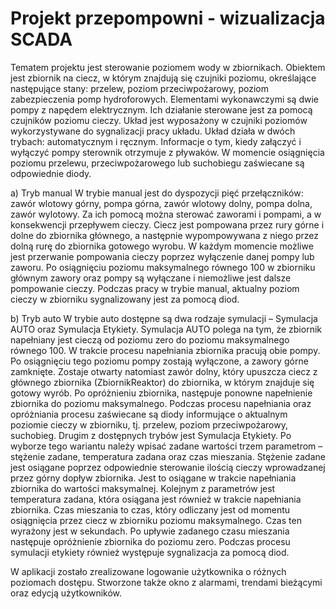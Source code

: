 # Projekt przepompowni - wizualizacja SCADA

Tematem projektu jest sterowanie poziomem wody w zbiornikach. Obiektem jest zbiornik na ciecz, w którym znajdują się czujniki poziomu, określające następujące stany: przelew, poziom przeciwpożarowy, poziom zabezpieczenia pomp hydroforowych. Elementami wykonawczymi są dwie pompy z napędem elektrycznym. Ich działanie sterowane jest za pomocą czujników poziomu cieczy. Układ jest wyposażony w czujniki poziomów wykorzystywane do sygnalizacji pracy układu. Układ działa w dwóch trybach: automatycznym i ręcznym. Informacje o tym, kiedy załączyć i wyłączyć pompy sterownik otrzymuje z pływaków. W momencie osiągnięcia poziomu przelewu, przeciwpożarowego 
lub suchobiegu zaświecane są odpowiednie diody.

a) Tryb manual
W trybie manual jest do dyspozycji pięć przełączników: zawór wlotowy górny, pompa górna, zawór wlotowy dolny, pompa dolna, zawór wylotowy. Za ich pomocą można sterować zaworami i pompami, a w konsekwencji przepływem cieczy. Ciecz jest pompowana przez rury górne i dolne do zbiornika głównego, a następnie wypompowywana z niego przez dolną rurę do zbiornika gotowego wyrobu. W każdym momencie możliwe jest przerwanie pompowania cieczy poprzez wyłączenie danej pompy lub zaworu. Po osiągnięciu poziomu maksymalnego równego 100 w zbiorniku głównym zawory oraz pompy są wyłączane i niemożliwe jest dalsze pompowanie cieczy.  Podczas pracy w trybie manual, aktualny poziom cieczy w zbiorniku sygnalizowany jest za pomocą diod.

b) Tryb auto
W trybie auto dostępne są dwa rodzaje symulacji – Symulacja AUTO oraz Symulacja Etykiety.
Symulacja AUTO polega na tym, że zbiornik napełniany jest cieczą od poziomu zero do poziomu maksymalnego równego 100. W trakcie procesu napełniania zbiornika pracują obie pompy. Po osiągnięciu tego poziomu pompy zostają wyłączone, a zawory górne zamknięte. Zostaje otwarty natomiast zawór dolny, który upuszcza ciecz z głównego zbiornika (ZbiornikReaktor) do zbiornika, w którym znajduje się gotowy wyrób.
 Po opróżnieniu zbiornika, następuje ponowne napełnienie zbiornika do poziomu maksymalnego. Podczas procesu napełniania oraz opróżniania procesu zaświecane 
są diody informujące o aktualnym poziomie cieczy w zbiorniku, tj. przelew, poziom przeciwpożarowy, suchobieg.
Drugim z dostępnych trybów jest Symulacja Etykiety. Po wyborze tego wariantu należy wpisać zadane wartości trzem parametrom – stężenie zadane, temperatura zadana oraz czas mieszania. Stężenie zadane jest osiągane poprzez odpowiednie sterowanie ilością cieczy wprowadzanej przez górny dopływ zbiornika. Jest to osiągane w trakcie napełniania zbiornika do wartości maksymalnej. Kolejnym z parametrów jest temperatura zadana, która osiągana jest również w trakcie napełniania zbiornika. Czas mieszania to czas, który odliczany jest od momentu osiągnięcia przez ciecz w zbiorniku poziomu maksymalnego. Czas ten wyrażony jest w sekundach. Po upływie zadanego czasu mieszania następuje opróżnienie zbiornika do poziomu zero. Podczas procesu symulacji etykiety również występuje sygnalizacja za pomocą diod.

W aplikacji zostało zrealizowane logowanie użytkownika o różnych poziomach dostępu. Stworzone także okno z alarmami, trendami bieżącymi oraz edycją użytkowników. 
